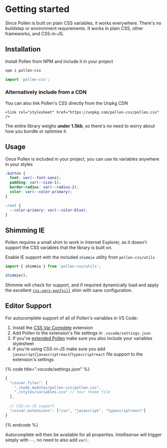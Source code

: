 # Getting started

Since Pollen is built on plain CSS variables, it works everywhere. There's no buildstep or environment requirements. It works in plain CSS, other frameworks, and CSS-in-JS.

## Installation

Install Pollen from NPM and include it in your project

```bash
npm i pollen-css
```

```javascript
import 'pollen-css';
```

### Alternatively include from a CDN

You can also link Pollen's CSS directly from the Unpkg CDN

```markup
<link rel="stylesheet" href="https://unpkg.com/pollen-css/pollen.css" />
```

The entire library weighs **under** **1.5kb**, so there's no need to worry about how you bundle or optimise it.

## Usage

Once Pollen is included in your project, you can use its variables anywhere in your styles

```css
.button {
  font: var(--font-sans);
  padding: var(--size-1);
  border-radius: var(--radius-2);
  color: var(--color-primary);
}

:root {
  --color-primary: var(--color-blue);
}
```

## Shimming IE

Pollen requires a small shim to work in Internet Explorer, as it doesn't support the CSS variables that the library is built on.

Enable IE support with the included `shimmie` utility from `pollen-css/utils`

```javascript
import { shimmie } from 'pollen-css/utils';

shimmie();
```

Shimmie will check for support, and if required dynamically load and apply the excellent [`css-vars-ponfyill`](https://jhildenbiddle.github.io/css-vars-ponyfill/#/) shim with sane configuration.

## Editor Support

For autocomplete support of all of Pollen's variables in VS Code:

1. Install the [CSS Var Complete](https://marketplace.visualstudio.com/items?itemName=phoenisx.cssvar) extension
2. Add Pollen to the extension's file settings in `.vscode/settings.json`
3. If you've [extended Pollen](theming.md) make sure you also include your variables stylesheet
4. If you're using CSS-in-JS make sure you add `javascript`/`javascriptreact`/`typescriptreact` file support to the extension's settings

{% code title=".vscode/settings.json" %}
```javascript
{
  "cssvar.files": [
    "./node_modules/pollen-css/pollen.css",
    "./styles/variables.css" // Your theme file
  ],
  
  // CSS-in-JS support
  "cssvar.extensions": ["css", "javascript", "typescriptreact"] 
}
```
{% endcode %}

Autocomplete will then be available for all properties. Intellisense will trigger simply with `--`, no need to also add `var(`.

